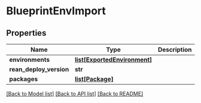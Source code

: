 # BlueprintEnvImport

## Properties
Name | Type | Description | Notes
------------ | ------------- | ------------- | -------------
**environments** | [**list[ExportedEnvironment]**](ExportedEnvironment.md) |  | [optional] 
**rean_deploy_version** | **str** |  | [optional] 
**packages** | [**list[Package]**](Package.md) |  | [optional] 

[[Back to Model list]](../README.md#documentation-for-models) [[Back to API list]](../README.md#documentation-for-api-endpoints) [[Back to README]](../README.md)


